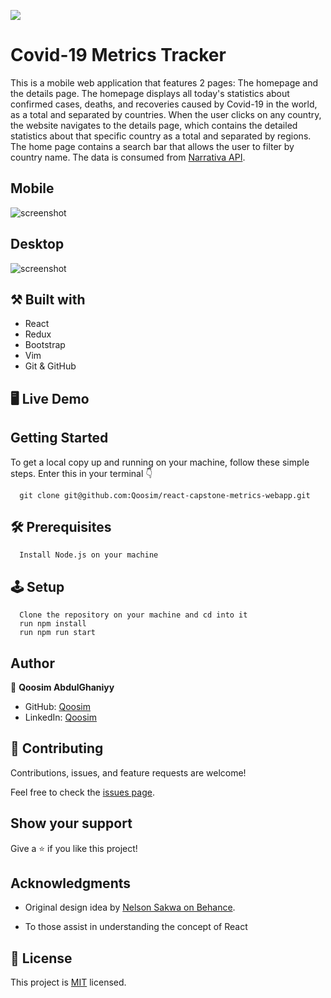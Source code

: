 ![](https://img.shields.io/badge/Microverse-blueviolet)

# Covid-19 Metrics Tracker

This is a mobile web application that features 2 pages: The homepage and the details page. The homepage displays all today's statistics about confirmed cases, deaths, and recoveries caused by Covid-19 in the world, as a total and separated by countries. When the user clicks on any country, the website navigates to the details page, which contains the detailed statistics about that specific country as a total and separated by regions. The home page contains a search bar that allows the user to filter by country name. The data is consumed from [Narrativa API](https://covid19tracking.narrativa.com/index_en.html).

## Mobile

![screenshot](./images/mobile.jpeg)

## Desktop

![screenshot](./images/homepage.jpeg)

## ⚒️  Built with

- React
- Redux
- Bootstrap
- Vim
- Git & GitHub

## 🖥️ Live Demo
[]()

## Getting Started

To get a local copy up and running on your machine, follow these simple steps.
Enter this in your terminal 👇 
``` 
  git clone git@github.com:Qoosim/react-capstone-metrics-webapp.git 
``` 
## 🛠️ Prerequisites
```
  Install Node.js on your machine
```
## 🕹️ Setup
```
  Clone the repository on your machine and cd into it
  run npm install
  run npm run start
```
## Author

👤 **Qoosim AbdulGhaniyy**

- GitHub: [Qoosim](https://github.com/Qoosim)
- LinkedIn: [Qoosim](https://www.linkedin.com/in/qoosim)

## 🤝 Contributing

Contributions, issues, and feature requests are welcome!

Feel free to check the [issues page](../../issues/).

## Show your support

Give a ⭐️ if you like this project!

## Acknowledgments

- Original design idea by [Nelson Sakwa on Behance](https://www.behance.net/sakwadesignstudio).

- To those assist in understanding the concept of React 

## 📝 License

This project is [MIT](./MIT.md) licensed.

